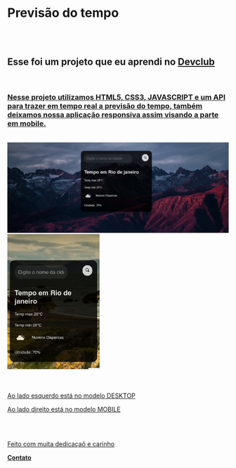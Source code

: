 <h1> Previsão do tempo </h1>
<br><br>
 
 <h2> Esse foi um projeto que eu aprendi no <a href="https://plataforma.devclub.com.br/area/vitrine"<a> Devclub </h2>
 <br>
 <div>
 <h3> Nesse projeto utilizamos HTML5, CSS3, JAVASCRIPT e um API para trazer em tempo real a previsão do tempo, também deixamos nossa aplicação responsiva assim visando a   parte em mobile.</h3>
  </div>
 <br>
 <div>
 <img src="https://github.com/MateusMiranda20/Projeto-previsao-do-tempo/blob/master/img/Desktop.png?raw=true" width="750px">
 <img src="https://github.com/MateusMiranda20/Projeto-previsao-do-tempo/blob/master/img/Mobila.jpeg?raw=true" width="210px">
 </div> 
 <br><br>
 
 <p> Ao lado esquerdo está no modelo DESKTOP </p>
 <P> Ao lado direito está no modelo MOBILE </P>
 <br><br> 
 <p> Feito com muita dedicaçaõ e carinho</p> <p><a href="https://www.linkedin.com/in/mateus-miranda-143374220/"</a> <strong> Contato </strong> </p>
